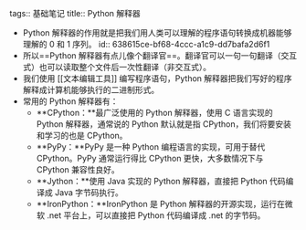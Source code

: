 tags::  基础笔记
title::  Python 解释器

- Python 解释器的作用就是把我们用人类可以理解的程序语句转换成机器能够理解的 0 和 1 序列。
  id:: 638615ce-bf68-4ccc-a1c9-dd7bafa2d6f1
- 所以==Python 解释器有点儿像个翻译官==。翻译官可以一句一句翻译（交互式）也可以读取整个文件后一次性翻译（非交互式）。
- 我们使用 [[文本编辑工具]] 编写程序语句，Python 解释器把我们写好的程序解释成计算机能够执行的二进制形式。
- 常用的 Python 解释器有：
	- **CPython：**最广泛使用的 Python 解释器，使用 C 语言实现的 Python 解释器，通常说的 Python 默认就是指 CPython，我们将要安装和学习的也是 CPython。
	- **PyPy：**PyPy 是一种 Python 编程语言的实现，可用于替代 CPython。PyPy 通常运行得比 CPython 更快，大多数情况下与 CPython 兼容性良好。
	- **Jython：**使用 Java 实现的 Python 解释器，直接把 Python 代码编译成 Java 字节码执行。
	- **IronPython：**IronPython 是 Python 解释器的开源实现，运行在微软 .net 平台上，可以直接把 Python 代码编译成 .net 的字节码。